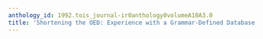```yaml
---
anthology_id: 1992.tois_journal-ir0anthology0volumeA10A3.0
title: 'Shortening the OED: Experience with a Grammar-Defined Database'
---
```

